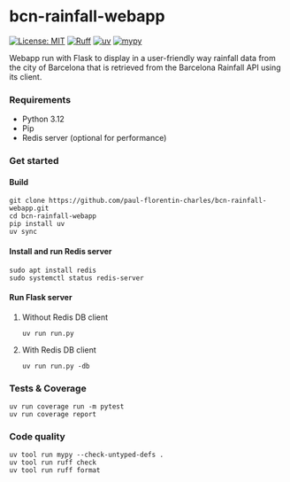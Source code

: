 # bcn-rainfall-webapp

[![License: MIT](https://img.shields.io/badge/License-MIT-yellow.svg)](https://opensource.org/licenses/MIT)
[![Ruff](https://img.shields.io/endpoint?url=https://raw.githubusercontent.com/astral-sh/ruff/main/assets/badge/v2.json)](https://github.com/astral-sh/ruff)
[![uv](https://img.shields.io/endpoint?url=https://raw.githubusercontent.com/astral-sh/uv/main/assets/badge/v0.json)](https://github.com/astral-sh/uv)
[![mypy](https://www.mypy-lang.org/static/mypy_badge.svg)](https://mypy-lang.org/)

Webapp run with Flask to display in a user-friendly way rainfall data from the city of Barcelona that is retrieved from
the Barcelona Rainfall API using its client.

### Requirements

- Python 3.12
- Pip
- Redis server (optional for performance)

### Get started

#### Build

```commandline
git clone https://github.com/paul-florentin-charles/bcn-rainfall-webapp.git
cd bcn-rainfall-webapp
pip install uv
uv sync
```

#### Install and run Redis server

```commandline
sudo apt install redis
sudo systemctl status redis-server
```

#### Run Flask server

1. Without Redis DB client
    ```commandline
    uv run run.py
    ```

2. With Redis DB client
    ```commandline
    uv run run.py -db
    ```

### Tests & Coverage

```commandline
uv run coverage run -m pytest
uv run coverage report
```

### Code quality

```commandline
uv tool run mypy --check-untyped-defs .
uv tool run ruff check
uv tool run ruff format
```